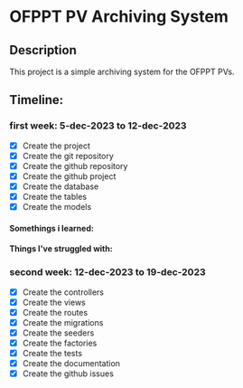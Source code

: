 # OFPPT PV Archiving System

## Description

This project is a simple archiving system for the OFPPT PVs.

## Timeline:

### first week: 5-dec-2023 to 12-dec-2023

- [x] Create the project
- [x] Create the git repository
- [x] Create the github repository
- [x] Create the github project
- [x] Create the database
- [x] Create the tables
- [x] Create the models

#### Somethings i learned:

#### Things I've struggled with:

### second week: 12-dec-2023 to 19-dec-2023

- [x] Create the controllers
- [x] Create the views
- [x] Create the routes
- [x] Create the migrations
- [x] Create the seeders
- [x] Create the factories
- [x] Create the tests
- [x] Create the documentation
- [x] Create the github issues
